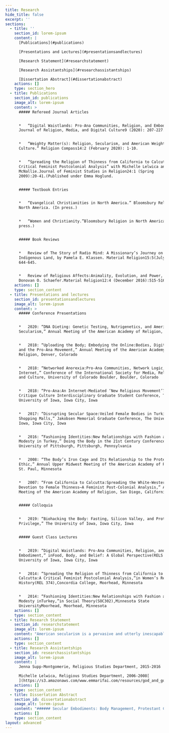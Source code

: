 ```yaml
---
title: Research
hide_title: false
excerpt: ''
sections:
  - title: ''
    section_id: lorem-ipsum
    content: |
      [Publications](#publications)

      [Presentations and Lectures](#presentationsandlectures)

      [Research Statement](#researchstatement)

      [Research Assistantships](#researchassistantships)

      [Dissertation Abstract](#dissertationabstract)
    actions: []
    type: section_hero
  - title: Publications
    section_id: publications
    image_alt: lorem-ipsum
    content: >
      ##### Refereed Journal Articles


      *   “Digital Waistlands: Pro-Ana Communities, Religion, and Embodiment.”
      Journal of Religion, Media, and Digital Culture9 (2020): 207-227.


      *   “Weighty Matter(s): Religion, Secularism, and American Weight Loss
      Culture.” Religion Compass14:2 (February 2020): 1-10.


      *   “Spreading the Religion of Thinness from California to Calcutta:A
      Critical Feminist Postcolonial Analysis” with Michelle Lelwica andJenna
      McNallie.Journal of Feminist Studies in Religion24:1 (Spring
      2009):20-41.(Published under Emma Hoglund.


      ##### Textbook Entries


      *   “Evangelical Christianities in North America.” Bloomsbury Religion in
      North America. (In press.)


      *   “Women and Christianity.”Bloomsbury Religion in North America. (In
      press.)


      ##### Book Reviews


      *   Review of The Story of Radio Mind: A Missionary’s Journey on
      Indigenous Land, by Pamela E. Klassen. Material Religion15:5(July 2019):
      644-645.


      *   Review of Religious Affects:Animality, Evolution, and Power, by
      Donovan O. Schaefer.Material Religion12:4 (December 2016):515-516.
    actions: []
    type: section_content
  - title: Presentations and lectures
    section_id: presentationsandlectures
    image_alt: lorem-ipsum
    content: >
      ##### Conference Presentations


      *   2020: “DNA Dieting: Genetic Testing, Nutrigenetics, and American
      Secularism,” Annual Meeting of the American Academy of Religion, Virtual


      *   2018: “Uploading the Body; Embodying the Online:Bodies, Digital Space,
      and the Pro-Ana Movement,” Annual Meeting of the American Academy of
      Religion, Denver, Colorado


      *   2018: “Networked Anorexia:Pro-Ana Communities, Network Logic, and the
      Internet,” Conference of the International Society for Media, Religion,
      and Culture, University of Colorado Boulder, Boulder, Colorado


      *   2018: “Pro-Ana:An Internet-Mediated ‘New Religious Movement’?”Craft
      Critique Culture Interdisciplinary Graduate Student Conference, The
      University of Iowa, Iowa City, Iowa


      *   2017: “Disrupting Secular Space:Veiled Female Bodies in Turkish
      Shopping Malls,” Jakobsen Memorial Graduate Conference, The University of
      Iowa, Iowa City, Iowa


      *   2016: “Fashioning Identities:New Relationships with Fashion and
      Modesty in Turkey,” Doing the Body in the 21st Century Conference,
      University of Pittsburgh, Pittsburgh, Pennsylvania


      *   2008: “The Body’s Iron Cage and Its Relationship to the Protestant
      Ethic,” Annual Upper Midwest Meeting of the American Academy of Religion,
      St. Paul, Minnesota 


      *   2007: “From California to Calcutta:Spreading the White-Western
      Devotion to Female Thinness—A Feminist Post-Colonial Analysis,” Annual
      Meeting of the American Academy of Religion, San Diego, California 


      ##### Colloquia


      *   2019: “Biohacking the Body: Fasting, Silicon Valley, and Protestant
      Privilege,” The University of Iowa, Iowa City, Iowa


      ##### Guest Class Lectures


      *   2019: “Digital Waistlands: Pro-Ana Communities, Religion, and
      Embodiment,” inFood, Body, and Belief: A Global Perspective(RELS 2674),The
      University of Iowa, Iowa City, Iowa


      *   2014: “Spreading the Religion of Thinness from California to
      Calcutta:A Critical Feminist Postcolonial Analysis,”in Women’s Religious
      History(REL 374),Concordia College, Moorhead, Minnesota


      *   2014: “Fashioning Identities:New Relationships with Fashion and
      Modesty inTurkey,”in Social Theory(SOC302),Minnesota State
      UniversityMoorhead, Moorhead, Minnesota
    actions: []
    type: section_content
  - title: Research Statement
    section_id: researchstatement
    image_alt: lorem-ipsum
    content: "American secularism is a pervasive and utterly inescapable aspect of life in the United States today.\_To participate in American public life is to engage with the\_particular secularism\_of the United States.\_And to engage with the\_particular secularism\_of the United States is to perpetuate a Protestant privilege embedded in the very fabric of this secularism on every scale, from institutions to individuals. While\_a number of\_scholars have attended to America’s particular form of secularism as it circulates in institutions like law, politics, and economics, less attention has been paid to how individuals embody American secularism in their daily lives.\_My research\_attends to this gap by\_exploring\_how both religion and\_secularism\_shape the everyday at the site of the body by\_highlighting\_Protestant culture’s profound yet often overlooked impact on public life in the United States.\_\n\nMy dissertation, entitled “Secular Embodiments: Body Management, Protestant Culture, and American Secularism in the Twenty-First Century,” argues that American secularism is a unique cultural formation that is best understood as fundamentally embodied and that its embodiments are made plain in contemporary techniques of body management.\_I\_find\_that the body is a foundational site where it is possible to see the co-constitutive nature of the secular and the religious emerge as well as the scope and contours of their entangled ontologies. This entanglement is particularly clear when considering how American secularism is imbued with the same Protestant values, including commitments to individualism, self-control, and optimization, that orient American cultural life more broadly.\_Through case studies on direct-to-consumer genetic testing, biohacking, and the pro-ana movement, this project explores the tensions between the discourses and practices that seek to sustain American secularism through multiple mechanisms of power and the bodies that confound these attempts by expanding and contracting the field of possibility from which the contemporary subject emerges.\_\n\n“Secular Embodiments” is structured around three case studies, each of which considers a different body management culture made popular in the early twenty-first century. My first case study explores the logics of direct-to-consumer genetic testing and the role this practice plays in contemporary subject production.\_Through an analysis of the published marketing\_and media of at-home genetic testing companies like 23andMe, I reveal how American individualism is refracted through genetic science and digital technologies at the site of the body as a new expression of biopower, a mechanism of power that operates on the scale of population.\_My second case study analyzes the disciplinary\_rhetorics\_and practices of the hyper-masculinized biohacking movement and how this movement mobilizes and capitalizes on the\_particular logics\_of optimization.\_In this chapter, I consider how entrepreneurs like Tim Ferriss, Dave Asprey, and Ben Greenfield peddle biohacking techniques in ways that privilege particularly white, male, wealthy, and reasonably healthy bodies.\_My third case study demonstrates how self-control is managed in the online pro-ana movement through daily practices that sustain and diminish life and liveliness in abject, gendered bodies.\_In this chapter, I analyze the popular pro-ana site\_MyPancakeAddiction\_and track embodiments of pro-ana digital culture and performances of shared value systems that reflect a\_particularly\_Protestant, and feminized, orientation toward the self and the body.\_\_\n\nContributing to religious studies, cultural studies, and gender studies, my project makes plain the ways in which American secularism is embodied and thus corrects a longstanding disregard for the bodily techniques that sustain public life in the United States. Its case studies reveal that both secular and religious practices privilege Protestant ways of engaging with the world, often through intimately embodied experiences of gender, race, and class.\_Protestantism is stubborn and persistent, in part, because it lurks in the body, in daily behaviors and practices that, on the surface, seem neutral, natural,\_and even accidental.\_“Secular Embodiments,” then, illustrates the profound influence of Protestantism on the articulation of secular subjecthood in twenty-first century bodily techniques shaped by modern genetic science and digital technologies. Indeed, attending to performances of contemporary body management cultures reveals the privileging of particular bodies\_through a persistent Protestantism finding purchase in new expressions of American secularism.\_\_\n\nMy larger research agenda\_attends to the\_religio-secular assemblages that shape and are shaped by everyday embodiments in the contemporary United States.\_I have refereed articles\_published\_with both the\_*Journal of Religion, Media, and Digital Culture*\_and\_*Religion Compass*.\_The former is entitled\_“Digital\_Waistlands: Pro-Ana Communities, Religion, and Embodiment”\_and\_attends to the intersection of religion, embodiment, and digital culture in the pro-ana movement by exploring how\_anas\_embody\_religio-secular values in their performances of ana culture.\_The latter is entitled\_“Weighty Matter(s): Religion, Secularism, and American Weight Loss Culture”\_and summarizes the state of this fairly new field of research in religious studies. Finally, I am developing a book proposal based on my dissertation that I will be prepared to discuss with editors in the very near future.\_\_\n\nMy next research project\_considers the\_early\_nineteenth century\_American diet reform movements\_that flourished\_alongside\_the\_rapid urbanization, industrialization, and\_emergence of an identifiable print public in the United States.\_These movements\_not only linked body size with morality and connected body regulation to the rise of American consumer culture but also worked to establish hierarchies of race, sexuality, gender, and class.\_While much of the work on early American weight loss movements has centered on Sylvester Graham and his followers, I am exploring another trend:\_the water cure, a movement that was largely dominated by women in the United States.\_Most hydropathic spas were run by women and functioned as epicenters for dress reform, temperance, and the women’s rights movement. Indeed,\_the first\_National Dress Reform Association meeting was held at the Glenhaven Water-Cure.\_Through an analysis of this trend’s primary periodical\_*Water-Cure Journal*,\_published between 1845 and 1857, I\_will\_trace changing attitudes\_toward the body in light of the personal ads it ran that included height and weight specifications for prospective partners.\_Because other preferences like political orientation and religious affiliation were also listed, I expect to find evidence of shifting attitudes\_towards\_both religion and secularism as well.\_A careful reading and analysis of the\_*Water-Cure Journal*\_will offer\_important\_contributions\_in our understanding of evolving orientations not only toward the body but also toward\_religion,\_secularism, and the persistence of Protestant culture embedded in the increasingly secular imperative to count calories from the mid- to late nineteenth century in the United States.\_\n\nBroadly, my work is\_an\_interdisciplinary engagement with themes\_of\_Protestant\_culture and American secularism; critical theory and religion; religion, food, and the body; and gender, religion, and culture.\_I am committed to exploring the intersections of religion and secularism in the contemporary United States as they manifest as embodied practices\_in the everyday.\_This work offers important contributions to the fields of religious studies, cultural studies, and gender studies by shifting the primary unit of analysis from populations to the individual and\_by considering\_how the individual, gendered body mediates the secular and the religious through daily actions and behaviors.\_\n"
    actions: []
    type: section_content
  - title: Research Assistantships
    section_id: researchassistantships
    image_alt: lorem-ipsum
    content: |
      Jenna Supp-Montgomerie, Religious Studies Department, 2015-2016

      Michelle Lelwica, Religious Studies Department, 2006-2008[
      ](https://s3.amazonaws.com/www.emmarifai.com/resources/god_and_google.pdf)
    actions: []
    type: section_content
  - title: Dissertation Abstract
    section_id: dissertationabstract
    image_alt: lorem-ipsum
    content: "###### Secular Embodiments: Body Management, Protestant Culture, and American Secularism in the Twenty-First Century\n\nAmerican secularism is a pervasive and utterly inescapable aspect of life in the United States today. To participate in American public life is to engage with the particular secularism of the United States. And to engage with the particular secularism of the United States is to perpetuate a Protestant privilege embedded in the very fabric of this secularism on every scale, from institutions to individuals. Indeed, any serious attempt to understand the contemporary religious landscape of North America must address the complexities of American secularism, which is just as much part of this landscape as are the more obvious religious communities that have shaped American culture historically and today. While a number of scholars have attended to America’s particular form of secularism as it circulates in institutions like law, politics, and economics, less attention has been paid to how individuals embody American secularism in their daily lives.\_\n\n“Secular Embodiments” argues that American secularism is a unique cultural formation that is best understood as fundamentally embodied and that its embodiments are made plain in contemporary techniques of body management. It finds that the body is a foundational site where it is possible to see the co-constitutive nature of the secular and the religious emerge as well as the scope and contours of their entangled ontologies. This entanglement is particularly clear when considering how American secularism is imbued with the same Protestant values, including commitments to individualism, self-control, and optimization, that orient American cultural life more broadly. Through case studies on direct-to-consumer genetic testing, biohacking, and the pro-ana movement, this project explores the tensions between the discourses and practices that seek to sustain American secularism through multiple mechanisms of power and the bodies that confound these attempts by expanding and contracting the field of possibility from which the contemporary American subject emerges.\_\n\nContributing to religious studies, cultural studies, and gender studies, this project makes plain the ways in which American secularism is embodied and thus corrects a longstanding disregard for the bodily techniques that sustain public life in the United States. Its case studies reveal that both secular and religious practices privilege Protestant ways of engaging with the world, often through intimately embodied experiences of gender, race, and class. Protestantism is stubborn and persistent, in part, because it lurks in the body, in daily behaviors and practices that, on the surface, seem neutral, natural, and even accidental. “Secular Embodiments,” then, illustrates the profound influence of Protestantism on the articulation of secular subjecthood in twenty-first century bodily techniques shaped by modern genetic science and digital technologies. Indeed, attending to performances of contemporary body management cultures reveals the privileging of particular bodies, which are overwhelmingly white, male, wealthy, and reasonably healthy, through a persistent Protestantism finding purchase in new expressions of American secularism.\_\n"
    actions: []
    type: section_content
layout: advanced
---
```

